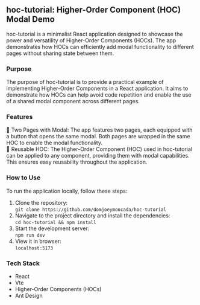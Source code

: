 ## hoc-tutorial: Higher-Order Component (HOC) Modal Demo

hoc-tutorial is a minimalist React application designed to showcase the power and versatility of Higher-Order Components (HOCs). The app demonstrates how HOCs can efficiently add modal functionality to different pages without sharing state between them.

### Purpose
The purpose of hoc-tutorial is to provide a practical example of implementing Higher-Order Components in a React application. It aims to demonstrate how HOCs can help avoid code repetition and enable the use of a shared modal component across different pages.

### Features
🔹 Two Pages with Modal: The app features two pages, each equipped with a button that opens the same modal. Both pages are wrapped in the same HOC to enable the modal functionality.  
🔹 Reusable HOC: The Higher-Order Component (HOC) used in hoc-tutorial can be applied to any component, providing them with modal capabilities. This ensures easy reusability throughout the application.

### How to Use
To run the application locally, follow these steps:

1. Clone the repository:   
  ```git clone https://github.com/domjoeymoncada/hoc-tutorial```
2. Navigate to the project directory and install the dependencies:   
  ```cd hoc-tutorial && npm install```
3. Start the development server:    
  ```npm run dev```
4. View it in browser:  
  ```localhost:5173```

### Tech Stack
- React
- Vte
- Higher-Order Components (HOCs)
- Ant Design